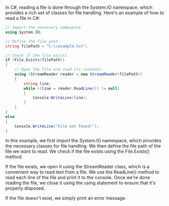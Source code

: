 In C#, reading a file is done through the System.IO namespace, which provides a rich set of classes for file handling. Here's an example of how to read a file in C#:

```csharp
// Import the necessary namespace
using System.IO;

// Define the file path
string filePath = "C:\\example.txt";

// Check if the file exists
if (File.Exists(filePath))
{
    // Open the file and read its contents
    using (StreamReader reader = new StreamReader(filePath))
    {
        string line;
        while ((line = reader.ReadLine()) != null)
        {
            Console.WriteLine(line);
        }
    }
}
else
{
    Console.WriteLine("File not found!");
}
```

In this example, we first import the System.IO namespace, which provides the necessary classes for file handling. We then define the file path of the file we want to read. We check if the file exists using the File.Exists() method.

If the file exists, we open it using the StreamReader class, which is a convenient way to read text from a file. We use the ReadLine() method to read each line of the file and print it to the console. Once we're done reading the file, we close it using the using statement to ensure that it's properly disposed.

If the file doesn't exist, we simply print an error message.